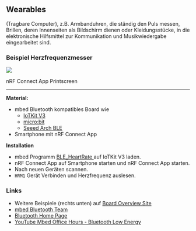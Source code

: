 Wearables
---------

(Tragbare Computer), z.B. Armbanduhren, die ständig den Puls messen, Brillen, deren Innenseiten als Bildschirm dienen oder Kleidungsstücke, in die elektronische Hilfsmittel zur Kommunikation und Musikwiedergabe eingearbeitet sind.

### Beispiel Herzfrequenzmesser

![](../images/BLEHeartRate.png)

nRF Connect App Printscreen

- - -

**Material:**
* mbed Bluetooth kompatibles Board wie
    * [IoTKit V3](git@github.com:mc-b/IoTKitV3.git)
    * [micro:bit](https://os.mbed.com/platforms/Microbit/)
    * [Seeed Arch BLE](https://os.mbed.com/platforms/Seeed-Arch-BLE/)
* Smartphone mit nRF Connect App

**Installation**
* mbed Programm [BLE_HeartRate ](https://os.mbed.com/teams/ST/code/mbed-os-example-ble-HeartRate/?platform=ST-Discovery-L475E-IOT01A) auf IoTKit V3 laden.
* nRF Connect App auf Smartphone starten und nRF Connect App starten.
* Nach neuen Geräten scannen.
* `HRM1` Gerät Verbinden und Herzfrequenz auslesen. 

### Links

* Weitere Beispiele (rechts unten) auf [Board Overview Site](https://os.mbed.com/platforms/ST-Discovery-L475E-IOT01A/)
* [mbed Bluetooth Team](https://os.mbed.com/teams/Bluetooth-Low-Energy/)
* [Bluetooth Home Page](https://www.bluetooth.com/)
* [YouTube Mbed Office Hours - Bluetooth Low Energy](https://www.youtube.com/watch?v=j5RJ6UfkylA)

